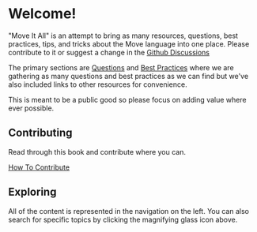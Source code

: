 # Welcome!

"Move It All" is an attempt to bring as many resources, questions, best practices, tips, and tricks about the Move language into one place. Please contribute to it or suggest a change in the [Github Discussions](https://github.com/jaredcosulich/move_it_all/discussions)

The primary sections are [Questions](questions.md) and [Best Practices](best-practices.md) where we are gathering as many questions and best practices as we can find but we've also included links to other resources for convenience.


This is meant to be a public good so please focus on adding value where ever possible.



## Contributing

Read through this book and contribute where you can.

[How To Contribute](how-to-contribute.md)

## Exploring

All of the content is represented in the navigation on the left. You can also search for specific topics by clicking the magnifying glass icon above.
